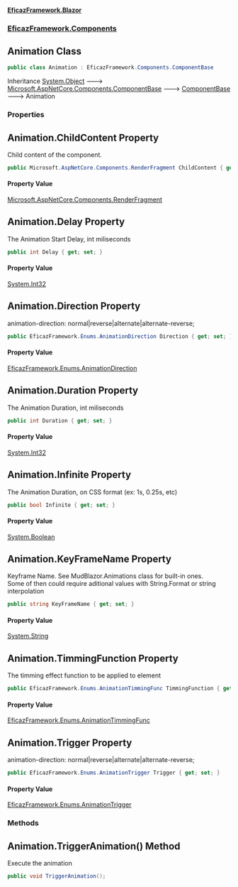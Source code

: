 #### [EficazFramework.Blazor](EficazFrameworkBlazor.md 'EficazFramework Blazor')
### [EficazFramework.Components](EficazFrameworkBlazor.md#EficazFramework.Components 'EficazFramework.Components')

## Animation Class

```csharp
public class Animation : EficazFramework.Components.ComponentBase
```

Inheritance [System.Object](https://docs.microsoft.com/en-us/dotnet/api/System.Object 'System.Object') &#129106; [Microsoft.AspNetCore.Components.ComponentBase](https://docs.microsoft.com/en-us/dotnet/api/Microsoft.AspNetCore.Components.ComponentBase 'Microsoft.AspNetCore.Components.ComponentBase') &#129106; [ComponentBase](EficazFramework.Components/ComponentBase.md 'EficazFramework.Components.ComponentBase') &#129106; Animation
### Properties

<a name='EficazFramework.Components.Animation.ChildContent'></a>

## Animation.ChildContent Property

Child content of the component.

```csharp
public Microsoft.AspNetCore.Components.RenderFragment ChildContent { get; set; }
```

#### Property Value
[Microsoft.AspNetCore.Components.RenderFragment](https://docs.microsoft.com/en-us/dotnet/api/Microsoft.AspNetCore.Components.RenderFragment 'Microsoft.AspNetCore.Components.RenderFragment')

<a name='EficazFramework.Components.Animation.Delay'></a>

## Animation.Delay Property

The Animation Start Delay, int miliseconds

```csharp
public int Delay { get; set; }
```

#### Property Value
[System.Int32](https://docs.microsoft.com/en-us/dotnet/api/System.Int32 'System.Int32')

<a name='EficazFramework.Components.Animation.Direction'></a>

## Animation.Direction Property

animation-direction: normal|reverse|alternate|alternate-reverse;

```csharp
public EficazFramework.Enums.AnimationDirection Direction { get; set; }
```

#### Property Value
[EficazFramework.Enums.AnimationDirection](https://docs.microsoft.com/en-us/dotnet/api/EficazFramework.Enums.AnimationDirection 'EficazFramework.Enums.AnimationDirection')

<a name='EficazFramework.Components.Animation.Duration'></a>

## Animation.Duration Property

The Animation Duration, int miliseconds

```csharp
public int Duration { get; set; }
```

#### Property Value
[System.Int32](https://docs.microsoft.com/en-us/dotnet/api/System.Int32 'System.Int32')

<a name='EficazFramework.Components.Animation.Infinite'></a>

## Animation.Infinite Property

The Animation Duration, on CSS format (ex: 1s, 0.25s, etc)

```csharp
public bool Infinite { get; set; }
```

#### Property Value
[System.Boolean](https://docs.microsoft.com/en-us/dotnet/api/System.Boolean 'System.Boolean')

<a name='EficazFramework.Components.Animation.KeyFrameName'></a>

## Animation.KeyFrameName Property

Keyframe Name. See MudBlazor.Animations class for built-in ones.  
Some of then could require aditional values with String.Format or string interpolation

```csharp
public string KeyFrameName { get; set; }
```

#### Property Value
[System.String](https://docs.microsoft.com/en-us/dotnet/api/System.String 'System.String')

<a name='EficazFramework.Components.Animation.TimmingFunction'></a>

## Animation.TimmingFunction Property

The timming effect function to be applied to element

```csharp
public EficazFramework.Enums.AnimationTimmingFunc TimmingFunction { get; set; }
```

#### Property Value
[EficazFramework.Enums.AnimationTimmingFunc](https://docs.microsoft.com/en-us/dotnet/api/EficazFramework.Enums.AnimationTimmingFunc 'EficazFramework.Enums.AnimationTimmingFunc')

<a name='EficazFramework.Components.Animation.Trigger'></a>

## Animation.Trigger Property

animation-direction: normal|reverse|alternate|alternate-reverse;

```csharp
public EficazFramework.Enums.AnimationTrigger Trigger { get; set; }
```

#### Property Value
[EficazFramework.Enums.AnimationTrigger](https://docs.microsoft.com/en-us/dotnet/api/EficazFramework.Enums.AnimationTrigger 'EficazFramework.Enums.AnimationTrigger')
### Methods

<a name='EficazFramework.Components.Animation.TriggerAnimation()'></a>

## Animation.TriggerAnimation() Method

Execute the animation

```csharp
public void TriggerAnimation();
```